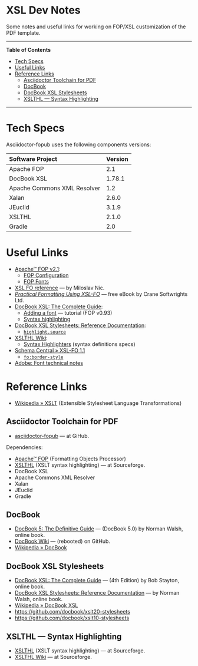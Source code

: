 # XSL Dev Notes

Some notes and useful links for working on FOP/XSL customization of the PDF template.


-----

**Table of Contents**

<!-- MarkdownTOC autolink="true" bracket="round" autoanchor="false" lowercase="only_ascii" uri_encoding="true" levels="1,2,3" -->

- [Tech Specs](#tech-specs)
- [Useful Links](#useful-links)
- [Reference Links](#reference-links)
    - [Asciidoctor Toolchain for PDF](#asciidoctor-toolchain-for-pdf)
    - [DocBook](#docbook)
    - [DocBook XSL Stylesheets](#docbook-xsl-stylesheets)
    - [XSLTHL — Syntax Highlighting](#xslthl-%E2%80%94-syntax-highlighting)

<!-- /MarkdownTOC -->

-----

# Tech Specs

Asciidoctor-fopub uses the following components versions:



| Software Project            | Version |
| :-------------------------- | :------ |
| Apache FOP                  | 2.1     |
| DocBook XSL                 | 1.78.1  |
| Apache Commons XML Resolver | 1.2     |
| Xalan                       | 2.6.0   |
| JEuclid                     | 3.1.9   |
| XSLTHL                      | 2.1.0   |
| Gradle                      | 2.0     |


# Useful Links

- [Apache™ FOP v2.1]:
    + [FOP Configuration]
    + [FOP Fonts]
- [XSL FO reference] — by Miloslav Nic.
- _[Practical Formatting Using XSL-FO]_ — free eBook by Crane Softwrights Ltd.
- [DocBook XSL: The Complete Guide]:
    + [Adding a font] — tutorial (FOP v0.93)
    + [Syntax highlighting]
- [DocBook XSL Stylesheets: Reference Documentation]:
    + [`highlight.source`][highlight.source]
- [XSLTHL Wiki]:
    + [Syntax Highlighters] (syntax definitions specs)
- [Schema Central » XSL-FO 1.1]
    + [`fo:border-style`][fo:border-style]
- [Adobe: Font technical notes]

# Reference Links

- [Wikipedia » XSLT][WP XSLT] (Extensible Stylesheet Language Transformations)

## Asciidoctor Toolchain for PDF

- [asciidoctor-fopub] — at GiHub.

Dependencies:

- [Apache™ FOP][FOP] (Formatting Objects Processor)
- [XSLTHL]  (XSLT syntax highlighting) — at Sourceforge.
- DocBook XSL
- Apache Commons XML Resolver
- Xalan
- JEuclid
- Gradle


## DocBook

- [DocBook 5: The Definitive Guide] — (DocBook 5.0) by Norman Walsh, online book.
- [DocBook Wiki] — (rebooted) on GitHub.
- [Wikipedia » DocBook][WP DocBook]


## DocBook XSL Stylesheets

- [DocBook XSL: The Complete Guide] — (4th Edition) by Bob Stayton, online book.
- [DocBook XSL Stylesheets: Reference Documentation] — by Norman Walsh, online book.
- [Wikipedia » DocBook XSL][WP DocBook XSL]
- https://github.com/docbook/xslt20-stylesheets
- https://github.com/docbook/xslt10-stylesheets

## XSLTHL — Syntax Highlighting

- [XSLTHL]  (XSLT syntax highlighting) — at Sourceforge.
- [XSLTHL Wiki] — at Sourceforge.

<!-----------------------------------------------------------------------------
                               REFERENCE LINKS                                
------------------------------------------------------------------------------>

[asciidoctor-fopub]: https://github.com/asciidoctor/asciidoctor-fopub

<!-- fonts -->

[Adobe: Font technical notes]: https://www.adobe.com/devnet/font.html

<!-- Apache FOP -->

[FOP]: https://xmlgraphics.apache.org/fop/ "Visit the Apache™ FOP Project"
[Apache™ FOP v2.1]: https://xmlgraphics.apache.org/fop/2.1/

[FOP Configuration]: https://xmlgraphics.apache.org/fop/2.1/configuration.html
[FOP Fonts]: https://xmlgraphics.apache.org/fop/2.1/fonts.html

<!-- XSL FO -->

[XSL FO reference]: http://zvon.org/xxl/xslfoReference/Output/index.html
[Practical Formatting Using XSL-FO]: https://cranesoftwrights.github.io/books/pfux/index.htm "Free eBook download page: 'Practical Formatting Using XSL-FO'"

<!-- DocBook -->

[DocBook 5: The Definitive Guide]: https://tdg.docbook.org/tdg/5.0/docbook.html
[DocBook Wiki]: https://github.com/docbook/wiki/wiki

<!-- DocBook XSL Stylesheets: Reference Documentation -->

[DocBook XSL Stylesheets: Reference Documentation]: http://docbook.sourceforge.net/release/xsl/current/doc/
[highlight.source]: http://docbook.sourceforge.net/release/xsl/current/doc/fo/highlight.source.html

<!-- Misc Info Resources -->

[Schema Central » XSL-FO 1.1]: http://www.datypic.com/sc/fo11/s-fo.xsd.html
[fo:border-style]: http://www.datypic.com/sc/fo11/t-fo_border-style.html

<!-- XSLTHL -->

[XSLTHL]: https://sourceforge.net/projects/xslthl/
[XSLTHL Wiki]: https://sourceforge.net/p/xslthl/wiki/Home/
[Syntax Highlighters]: https://sourceforge.net/p/xslthl/wiki/Syntax%20Highlighters/

<!-- DocBook XSL: The Complete Guide -->

[DocBook XSL: The Complete Guide]: http://www.sagehill.net/docbookxsl/index.html
[Adding a font]: http://www.sagehill.net/docbookxsl/AddFont.html
[Syntax highlighting]: http://www.sagehill.net/docbookxsl/SyntaxHighlighting.html

<!-- Wikipedia -->

[WP DocBook]: https://en.wikipedia.org/wiki/DocBook
[WP DocBook XSL]: https://en.wikipedia.org/wiki/DocBook_XSL
[WP XSLT]: https://en.wikipedia.org/wiki/XSLT


<!-- EOF -->
